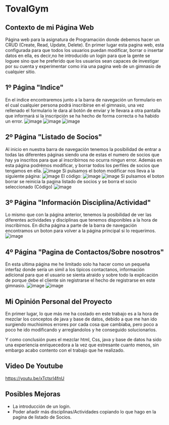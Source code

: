 # TovalGym
## Contexto de mi Página Web
Página web para la asignatura de Programación donde debemos hacer un CRUD (Create, Read, Update, Delete).
En primer lugar esta pagina web, esta configurada para que todos los usuarios puedan modificar, borrar o insertar datos en ella, es decir,no he introducido un login para que la gente se loguee sino que he preferido que los usuarios sean capaces de investigar por su cuenta y experimentar como iria una pagina web de un gimnasio de cualquier sitio.

## 1º Página "Indice"
En el indice encontraremos junto a la barra de navegación un formulario en el cual cualquier persona podrá inscribirse en el gimnasio, una vez rellenado el formulario le  dara al botón de enviar y le llevara a otra pantalla que informará si la inscripción se ha hecho de forma correcta o ha habido un error.
![image](https://user-images.githubusercontent.com/91873665/155104868-756c4eb6-4b49-41ea-898d-15fbcbf1b032.png)
![image](https://user-images.githubusercontent.com/91873665/155105043-698c5ff5-f1d5-428b-baf1-a99e7b8649ee.png)
![image](https://user-images.githubusercontent.com/91873665/155105088-d3886552-8555-4365-9050-096c2438e809.png)

## 2º Página "Listado de Socios"
Al inicio en nuestra barra de navegación tenemos la posibilidad de entrar a todas las diferentes páginas siendo una de estas el numero de socios que hay ya inscritos para que al inscribirnos no ocurra ningun error. Además en esta página podrémos modificar, y borrar todos los perfiles de socios que tengamos en ella. 
![image](https://user-images.githubusercontent.com/91873665/155106164-4409fd7d-1852-447e-b2c0-1c85761fc736.png)
Si pulsamos el boton modificar nos lleva a la siguiente página:
![image](https://user-images.githubusercontent.com/91873665/155107153-5548d2dc-d72d-4730-b419-63dd301601c4.png)
El código:
![image](https://user-images.githubusercontent.com/91873665/155106958-c7508403-9d5a-4b05-b37d-aedf2530e012.png)
![image](https://user-images.githubusercontent.com/91873665/155107502-e8bd74df-33cd-4b17-88b4-be005d0179d2.png)
Si pulsamos el boton borrar se reinicia la pagina listado de socios y se borra el socio seleccionado (Código)
![image](https://user-images.githubusercontent.com/91873665/155106859-cde7f7d1-41d2-4265-95f4-29d5daf8169e.png)

## 3º Página "Información Disciplina/Actividad"
Lo mismo que con la página anterior, tenemos la posibilidad de ver las diferentes actividades y disciplinas que tenemos disponibles a la hora de inscribirnos. En dicha página a parte de la barra de navegación encontramos un boton para volver a la página principal si lo requerimos.
![image](https://user-images.githubusercontent.com/91873665/155108020-5b411e54-5acf-4b82-a398-1a09e364b8b2.png)

## 4º Página "Pagina de Contactos/Sobre nosotros"
En esta ultima página me he limitado solo ha hacer como un pequeña interfaz donde sería un simil a los tipicos contactanos, información adicional para que el usuario se sienta atraido y sobre todo la explicación de porque debe el cliente sin registrarse el hecho de registrarse en este gimnasio.
![image](https://user-images.githubusercontent.com/91873665/155108870-765b60f5-e58a-47d8-a185-464bfe51e45f.png)
![image](https://user-images.githubusercontent.com/91873665/155108980-9c2fba3a-e199-4aef-8b93-778379c2fbf6.png)

## Mi Opinión Personal del Proyecto
En primer lugar, lo que más me ha costado en este trabajo es a la hora de mezclar los conceptos de java y base de datos, debido a que me han ido surgiendo muchisimos errores por cada cosa que cambiaba, pero poco a poco he ido modificando y arreglandolos y he conseguido solucionarlos.

Y como conclusión pues el mezclar html, Css, java y base de datos ha sido una experiencia enriquecedora a la vez que estresante cuanto menos, sin embargo acabo contento con el trabajo que he realizado.

## Video De Youtube
https://youtu.be/xTctsrI4fnU

## Posibles Mejoras
- La introducción de un login.
- Poder añadir más disciplinas/Actividades copiando lo que hago en la pagina de listado de Socios.
